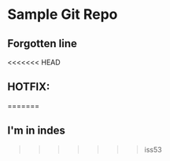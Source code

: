 # Sample Git Repo

## Forgotten line

<<<<<<< HEAD
## HOTFIX:

=======
## I'm in indes
>>>>>>> iss53
